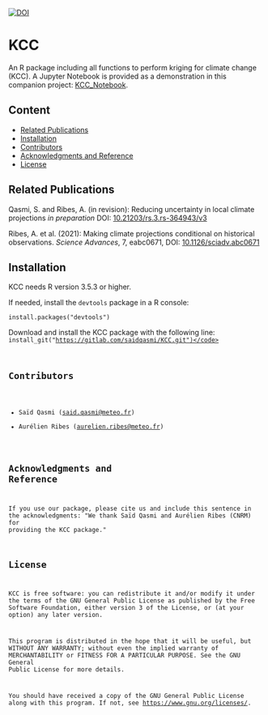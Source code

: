 [![DOI](https://zenodo.org/badge/398859517.svg)](https://zenodo.org/badge/latestdoi/398859517)


KCC
=======

An R package including all functions to perform kriging for climate change (KCC). A Jupyter Notebook is provided as a demonstration in this companion project: [KCC_Notebook](https://gitlab.com/saidqasmi/KCC_Notebook).

Content
-------

* [Related Publications](#related-publications)
* [Installation](#installation)
* [Contributors](#contributors)
* [Acknowledgments and Reference](#acknowledgments-and-reference)
* [License](#license)


Related Publications
--------------------

Qasmi, S. and Ribes, A. (in revision): Reducing uncertainty in local climate projections _in preparation_ DOI:  <a href="https://doi.org/10.21203/rs.3.rs-364943/v3">10.21203/rs.3.rs-364943/v3</a>

Ribes, A. et al. (2021): Making climate projections conditional on historical observations. _Science Advances_, 7, eabc0671, DOI: <a href="https://doi.org/10.1126/sciadv.abc0671">10.1126/sciadv.abc0671</a>


Installation
------------

KCC needs R version 3.5.3 or higher.

If needed, install the <code>devtools</code> package in a R console:

<code>install.packages("devtools")</code>

Download and install the KCC package with the following line: 
<code>install_git("https://gitlab.com/saidqasmi/KCC.git")</code>

Contributors
------------

- Saïd Qasmi (said.qasmi@meteo.fr)
- Aurélien Ribes (aurelien.ribes@meteo.fr)

Acknowledgments and Reference
-----------------------------

If you use our package, please cite us and include this sentence in the acknowledgments: "We thank Saïd Qasmi and Aurélien Ribes (CNRM) for providing the KCC package."

License
-------

KCC is free software: you can redistribute it and/or modify
it under the terms of the GNU General Public License as published by
the Free Software Foundation, either version 3 of the License, or
(at your option) any later version.

This program is distributed in the hope that it will be useful,
but WITHOUT ANY WARRANTY; without even the implied warranty of
MERCHANTABILITY or FITNESS FOR A PARTICULAR PURPOSE.  See the
GNU General Public License for more details.

You should have received a copy of the GNU General Public License
along with this program.  If not, see <https://www.gnu.org/licenses/>.

